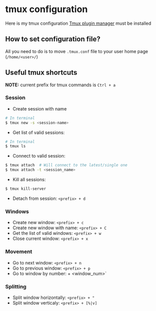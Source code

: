 # tmux configuration

Here is my tmux configuration
[Tmux plugin manager]("https://github.com/tmux-plugins/tpm") must be installed

## How to set configuration file?
All you need to do is to move `.tmux.conf` file to your user home page (`/home/<user>/`)

## Useful tmux shortcuts
**NOTE:** current prefix for tmux commands is `Ctrl + a`

### Session
- Create session with name
```bash
# In terminal
$ tmux new -s <session-name>
```
- Get list of valid sessions:
```bash
# In terminal
$ tmux ls
```
- Connect to valid session:
```bash
$ tmux attach  # Will connect to the latest/single one
$ tmux attach -t <session_name>
```
- Kill all sessions:
```bash
$ tmux kill-server
```
- Detach from session: `<prefix> + d`
### Windows 
- Create new window: `<prefix> + c` 
- Create new window with name: `<prefix> + C`
- Get the list of valid windows: `<prefix> + w`  
- Close current window: `<prefix> + x`
### Movement
- Go to next window: `<prefix> + n`
- Go to previous window: `<prefix> + p`
- Go to window by number: <prefix> + <window_num>`
### Splitting
- Split window horizontally: `<prefix> + "`
- Split window verticaly: `<prefix> + [%|v]`

